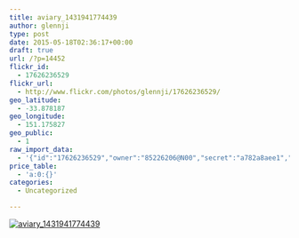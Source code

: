 ```yaml
---
title: aviary_1431941774439
author: glennji
type: post
date: 2015-05-18T02:36:17+00:00
draft: true
url: /?p=14452
flickr_id:
  - 17626236529
flickr_url:
  - http://www.flickr.com/photos/glennji/17626236529/
geo_latitude:
  - -33.878187
geo_longitude:
  - 151.175827
geo_public:
  - 1
raw_import_data:
  - '{"id":"17626236529","owner":"85226206@N00","secret":"a782a8aee1","server":"8765","farm":9,"title":"aviary_1431941774439","ispublic":0,"isfriend":0,"isfamily":0,"description":{"_content":""},"dateupload":"1431941784","lastupdate":"1431941787","datetaken":"2015-05-18 02:36:17","datetakengranularity":0,"datetakenunknown":"1","ownername":"glennji","tags":"","machine_tags":"","originalsecret":"620ceaf6f8","originalformat":"jpg","latitude":"-33.878187","longitude":"151.175827","accuracy":"16","context":0,"place_id":"qRcYmO1QUrMZuclZ","woeid":"1094076","geo_is_family":0,"geo_is_friend":0,"geo_is_contact":0,"geo_is_public":0,"media":"photo","media_status":"ready","url_o":"https://farm9.staticflickr.com/8765/17626236529_620ceaf6f8_o.jpg","height_o":"1000","width_o":"750"}'
price_table:
  - 'a:0:{}'
categories:
  - Uncategorized

---
```

<p class="flickr-image">
  <a href="http://www.flickr.com/photos/glennji/17626236529/" class="flickr-link"><img src="http://i2.wp.com/glennji.com/wp-content/uploads/2015/05/17626236529_620ceaf6f8_o.jpg?fit=1024%2C1024" width="" height="" alt="aviary_1431941774439" class="keyring-img" /></a>
</p>
